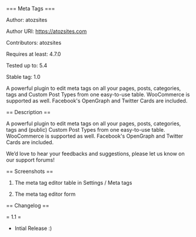 === Meta Tags ===

Author: atozsites

Author URI: https://atozsites.com

Contributors: atozsites

Requires at least: 4.7.0

Tested up to: 5.4

Stable tag: 1.0


A powerful plugin to edit meta tags on all your pages, posts, categories, tags and Custom Post Types from one easy-to-use table. WooCommerce is supported as well. Facebook's OpenGraph and Twitter Cards are included.



== Description ==

A powerful plugin to edit meta tags on all your pages, posts, categories, tags and (public) Custom Post Types from one easy-to-use table. WooCommerce is supported as well. Facebook's OpenGraph and Twitter Cards are included.

We’d love to hear your feedbacks and suggestions, please let us know on our support forums!


== Screenshots ==

1. The meta tag editor table in Settings / Meta tags

2. The meta tag editor form



== Changelog ==

= 1.1 =

* Intial Release :)
